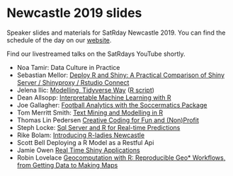# Newcastle 2019 slides

Speaker slides and materials for SatRday Newcastle 2019. You can find the schedule of the day on our [website](https://newcastle2019.satrdays.org/).

Find our livestreamed talks on the SatRdays YouTube shortly.

* Noa Tamir: Data Culture in Practice
* Sebastian Mellor: [Deploy R and Shiny: A Practical Comparison of Shiny Server / Shinyproxy / Rstudio Connect](https://github.com/satRdays/newcastle2019-slides/blob/master/02-mellor-deploy-r.pdf)
* Jelena Ilic: [Modelling, Tidyverse Way](https://github.com/satRdays/newcastle2019-slides/blob/master/03-ilic-modelling-tidyverse.pdf) ([R script](https://github.com/satRdays/newcastle2019-slides/blob/master/03-ilic-modelling-tidyverse-script.R))
* Dean Allsopp: [Interpretable Machine Learning with R](https://github.com/satRdays/newcastle2019-slides/blob/master/04-allsopp-interpretable-ml.pdf)
* Joe Gallagher: [Football Analytics with the Soccermatics Package](https://github.com/satRdays/newcastle2019-slides/blob/master/05-gallagher-football.pdf)
* Tom Merritt Smith: [Text Mining and Modelling in R](https://github.com/satRdays/newcastle2019-slides/blob/master/06-smith-text-mining.pdf)
* Thomas Lin Pedersen [Creative Coding for Fun and (Non)Profit](https://www.data-imaginist.com/slides/srd_newcastle2019/assets/player/keynotedhtmlplayer)
* Steph Locke: [Sql Server and R for Real-time Predictions](https://itsalocke.com/slides/microsoftmlserver#/)
* Rike Bolam: [Introducing R-ladies Newcastle](https://github.com/satRdays/newcastle2019-slides/blob/master/09-bolam-rladies.pdf)
* Scott Bell Deploying a R Model as a Restful Api
* Jamie Owen [Real Time Shiny Applications](https://github.com/satRdays/newcastle2019-slides/blob/master/11-owen-shiny-sockets.pdf)
* Robin Lovelace [Geocomputation with R: Reproducible Geo* Workflows, from Getting Data to Making Maps]()
